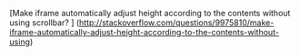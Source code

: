 ﻿[Make iframe automatically adjust height according to the contents without using scrollbar? ]
(http://stackoverflow.com/questions/9975810/make-iframe-automatically-adjust-height-according-to-the-contents-without-using)

